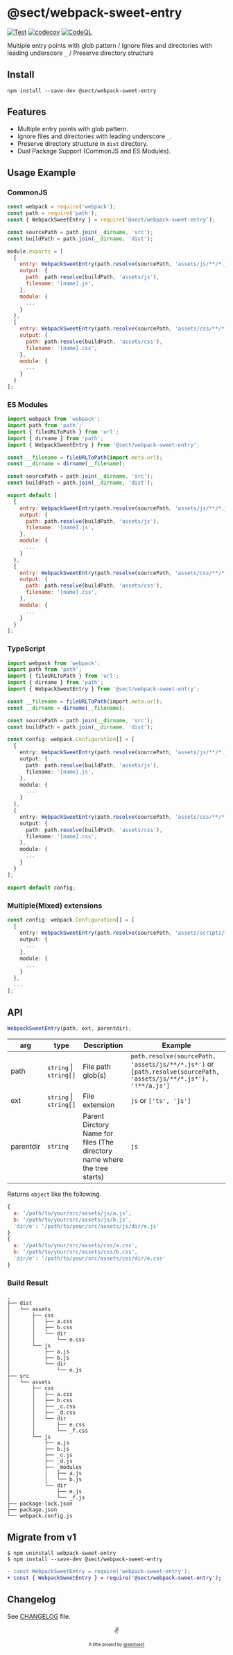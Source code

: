 # @sect/webpack-sweet-entry
[![Test](https://github.com/sectsect/webpack-sweet-entry/actions/workflows/test.yml/badge.svg)](https://github.com/sectsect/webpack-sweet-entry/actions/workflows/test.yml) [![codecov](https://codecov.io/gh/sectsect/webpack-sweet-entry/branch/master/graph/badge.svg?token=0EKNBV7VK1)](https://codecov.io/gh/sectsect/webpack-sweet-entry) [![CodeQL](https://github.com/sectsect/webpack-sweet-entry/actions/workflows/github-code-scanning/codeql/badge.svg)](https://github.com/sectsect/webpack-sweet-entry/actions/workflows/github-code-scanning/codeql)

Multiple entry points with glob pattern / Ignore files and directories with leading underscore `_` / Preserve directory structure 

## Install
```
npm install --save-dev @sect/webpack-sweet-entry
```
## Features
- Multiple entry points with glob pattern.
- Ignore files and directories with leading underscore `_`.
- Preserve directory structure in `dist` directory.
- Dual Package Support (CommonJS and ES Modules).


## Usage Example

### CommonJS
```js
const webpack = require('webpack');
const path = require('path');
const { WebpackSweetEntry } = require('@sect/webpack-sweet-entry');

const sourcePath = path.join(__dirname, 'src');
const buildPath = path.join(__dirname, 'dist');

module.exports = [
  {
    entry: WebpackSweetEntry(path.resolve(sourcePath, 'assets/js/**/*.js*'), 'js', 'js'),
    output: {
      path: path.resolve(buildPath, 'assets/js'),
      filename: '[name].js',
    },
    module: {
      ...
    }
  },
  {
    entry: WebpackSweetEntry(path.resolve(sourcePath, 'assets/css/**/*.css'), 'css', 'css'),
    output: {
      path: path.resolve(buildPath, 'assets/css'),
      filename: '[name].css',
    },
    module: {
      ...
    }
  }
];
```

### ES Modules
```js
import webpack from 'webpack';
import path from 'path';
import { fileURLToPath } from 'url';
import { dirname } from 'path';
import { WebpackSweetEntry } from '@sect/webpack-sweet-entry';

const __filename = fileURLToPath(import.meta.url);
const __dirname = dirname(__filename);

const sourcePath = path.join(__dirname, 'src');
const buildPath = path.join(__dirname, 'dist');

export default [
  {
    entry: WebpackSweetEntry(path.resolve(sourcePath, 'assets/js/**/*.js*'), 'js', 'js'),
    output: {
      path: path.resolve(buildPath, 'assets/js'),
      filename: '[name].js',
    },
    module: {
      ...
    }
  },
  {
    entry: WebpackSweetEntry(path.resolve(sourcePath, 'assets/css/**/*.css'), 'css', 'css'),
    output: {
      path: path.resolve(buildPath, 'assets/css'),
      filename: '[name].css',
    },
    module: {
      ...
    }
  }
];
```

### TypeScript
```ts
import webpack from 'webpack';
import path from 'path';
import { fileURLToPath } from 'url';
import { dirname } from 'path';
import { WebpackSweetEntry } from '@sect/webpack-sweet-entry';

const __filename = fileURLToPath(import.meta.url);
const __dirname = dirname(__filename);

const sourcePath = path.join(__dirname, 'src');
const buildPath = path.join(__dirname, 'dist');

const config: webpack.Configuration[] = [
  {
    entry: WebpackSweetEntry(path.resolve(sourcePath, 'assets/js/**/*.js*'), 'js', 'js'),
    output: {
      path: path.resolve(buildPath, 'assets/js'),
      filename: '[name].js',
    },
    module: {
      ...
    }
  },
  {
    entry: WebpackSweetEntry(path.resolve(sourcePath, 'assets/css/**/*.css'), 'css', 'css'),
    output: {
      path: path.resolve(buildPath, 'assets/css'),
      filename: '[name].css',
    },
    module: {
      ...
    }
  }
];

export default config;
```

### Multiple(Mixed) extensions
```ts
const config: webpack.Configuration[] = [
  {
    entry: WebpackSweetEntry(path.resolve(sourcePath, 'assets/scripts/**/*.*s*'), ['ts', 'js'], 'scripts'),
    output: {
      ...
    },
    module: {
      ...
    }
  },
  ...
];
```

## API
```js
WebpackSweetEntry(path, ext, parentdir);
```

| arg | type | Description | Example |
| ---- | ---- | ----------- | ------- |
| path | `string` \| `string[]` | File path glob(s) | `path.resolve(sourcePath, 'assets/js/**/*.js*')` or `[path.resolve(sourcePath, 'assets/js/**/*.js*'), '!**/a.js']` |
| ext | `string` \| `string[]` | File extension | `js` or `['ts', 'js']`
| parentdir | `string` | Parent Dirctory Name for files (The directory name where the tree starts) | `js` |

Returns `object` like the following.

```js
{
  a: '/path/to/your/src/assets/js/a.js',
  b: '/path/to/your/src/assets/js/b.js',
  'dir/e': '/path/to/your/src/assets/js/dir/e.js'
}
{
  a: '/path/to/your/src/assets/css/a.css',
  b: '/path/to/your/src/assets/css/b.css',
  'dir/e': '/path/to/your/src/assets/css/dir/e.css'
}
```


### Build Result
```
.
├── dist
│   └── assets
│       ├── css
│       │   ├── a.css
│       │   ├── b.css
│       │   └── dir
│       │       └── e.css
│       └── js
│           ├── a.js
│           ├── b.js
│           └── dir
│               └── e.js
├── src
│   └── assets
│       ├── css
│       │   ├── a.css
│       │   ├── b.css
│       │   ├── _c.css
│       │   ├── _d.css
│       │   └── dir
│       │       ├── e.css
│       │       └── _f.css
│       └── js
│           ├── a.js
│           ├── b.js
│           ├── _c.js
│           ├── _d.js
│           ├── _modules
│           │   ├── a.js
│           │   └── b.js
│           └── dir
│               ├── e.js
│               └── _f.js
├── package-lock.json
├── package.json
└── webpack.config.js
```

## Migrate from v1
```
$ npm uninstall webpack-sweet-entry
$ npm install --save-dev @sect/webpack-sweet-entry
```

```diff
- const WebpackSweetEntry = require('webpack-sweet-entry');
+ const { WebpackSweetEntry } = require('@sect/webpack-sweet-entry');
```

## Changelog 

See [CHANGELOG](https://github.com/sectsect/webpack-sweet-entry/blob/master/CHANGELOG.md) file.

<p align="center">✌️</p>
<p align="center">
<sub><sup>A little project by <a href="https://github.com/sectsect">@sectsect</a></sup></sub>
</p>
